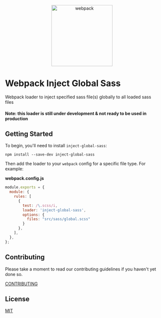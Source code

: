 
<div align="center">
  <a href="https://github.com/webpack/webpack">
    <img width="200" height="200" vspace="" hspace="25" src="https://webpack.js.org/assets/icon-square-big.svg" alt="webpack">
  </a>
</div>

# Webpack Inject Global Sass
Webpack loader to inject specified sass file(s) globally to all loaded sass files

#### Note: this loader is still under development & not ready to be used in production 

## Getting Started

To begin, you'll need to install `inject-global-sass`:

```console
npm install --save-dev inject-global-sass
```

Then add the loader to your `webpack` config for a specific file type. For example:

**webpack.config.js**

```js
module.exports = {
  module: {
    rules: [
      {
        test: /\.scss/i,
        loader: 'inject-global-sass',
        options: {
          files: "src/sass/global.scss"
        }
      },
    ],
  },
};
```

## Contributing

Please take a moment to read our contributing guidelines if you haven't yet done so.

[CONTRIBUTING](./.github/CONTRIBUTING.md)

## License

[MIT](./LICENSE)
